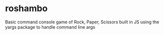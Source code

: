 # roshambo

Basic command console game of Rock, Paper, Scissors built in JS using the yargs package to handle command line args
